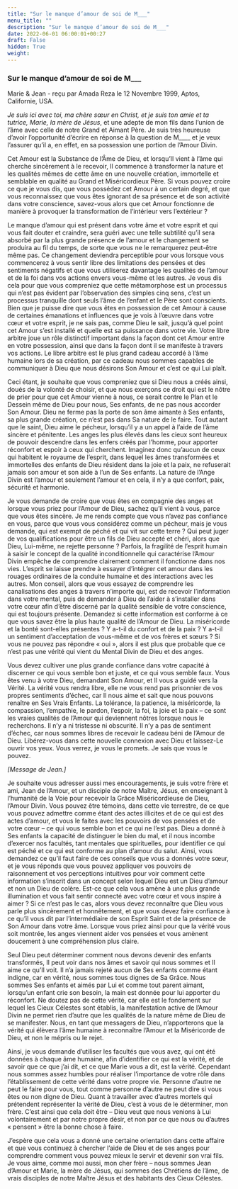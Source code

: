 ```yaml
---
title: "Sur le manque d’amour de soi de M___"
menu_title: ""
description: "Sur le manque d’amour de soi de M___"
date: 2022-06-01 06:00:01+00:27
draft: False
hidden: True
weight:
---
```

### Sur le manque d’amour de soi de M___

Marie & Jean - reçu par Amada Reza le 12 Novembre 1999, Aptos, Californie, USA.

*Je suis ici avec toi, ma chère sœur en Christ, et je suis ton amie et ta tutrice, Marie, la mère de Jésus*, et une adepte de mon fils dans l’union de l’âme avec celle de notre Grand et Aimant Père. Je suis très heureuse d’avoir l’opportunité d’écrire en réponse à la question de M____ et je veux l’assurer qu’il a, en effet, en sa possession une portion de l’Amour Divin.

Cet Amour est la Substance de l’Âme de Dieu, et lorsqu’Il vient à l’âme qui cherche sincèrement à le recevoir, Il commence à transformer la nature et les qualités mêmes de cette âme en une nouvelle création, immortelle et semblable en qualité au Grand et Miséricordieux Père. Si vous pouvez croire ce que je vous dis, que vous possédez cet Amour à un certain degré, et que vous reconnaissez que vous êtes ignorant de sa présence et de son activité dans votre conscience, savez-vous alors que cet Amour fonctionne de manière à provoquer la transformation de l’intérieur vers l’extérieur ?

Le manque d’amour qui est présent dans votre âme et votre esprit et qui vous fait douter et craindre, sera guéri avec une telle subtilité qu’il sera absorbé par la plus grande présence de l’amour et le changement se produira au fil du temps, de sorte que vous ne le remarquerez peut-être même pas. Ce changement deviendra perceptible pour vous lorsque vous commencerez à vous sentir libre des limitations des pensées et des sentiments négatifs et que vous utiliserez davantage les qualités de l’amour et de la foi dans vos actions envers vous-même et les autres. Je vous dis cela pour que vous compreniez que cette métamorphose est un processus qui n’est pas évident par l’observation des simples cinq sens, c’est un processus tranquille dont seuls l’âme de l’enfant et le Père sont conscients. Bien que je puisse dire que vous êtes en possession de cet Amour à cause de certaines émanations et influences que je vois à l’œuvre dans votre cœur et votre esprit, je ne sais pas, comme Dieu le sait, jusqu’à quel point cet Amour s’est installé et quelle est sa puissance dans votre vie. Votre libre arbitre joue un rôle distinctif important dans la façon dont cet Amour entre en votre possession, ainsi que dans la façon dont il se manifeste à travers vos actions. Le libre arbitre est le plus grand cadeau accordé à l’âme humaine lors de sa création, par ce cadeau nous sommes capables de communiquer à Dieu que nous désirons Son Amour et c’est ce qui Lui plaît.

Ceci étant, je souhaite que vous compreniez que si Dieu nous a créés ainsi, doués de la volonté de choisir, et que nous exerçons ce droit qui est le nôtre de prier pour que cet Amour vienne à nous, ce serait contre le Plan et le Dessein même de Dieu pour nous, Ses enfants, de ne pas nous accorder Son Amour. Dieu ne ferme pas la porte de son âme aimante à Ses enfants, sa plus grande création, ce n’est pas dans Sa nature de le faire. Tout autant que le saint, Dieu aime le pécheur, lorsqu’il y a un appel à l’aide de l’âme sincère et pénitente. Les anges les plus élevés dans les cieux sont heureux de pouvoir descendre dans les enfers créés par l’homme, pour apporter réconfort et espoir à ceux qui cherchent. Imaginez donc qu’aucun de ceux qui habitent le royaume de l’esprit, dans lequel les âmes transformées et immortelles des enfants de Dieu résident dans la joie et la paix, ne refuserait jamais son amour et son aide à l’un de Ses enfants. La nature de l’Ange Divin est l’amour et seulement l’amour et en cela, il n’y a que confort, paix, sécurité et harmonie.

Je vous demande de croire que vous êtes en compagnie des anges et lorsque vous priez pour l’Amour de Dieu, sachez qu’il vient à vous, parce que vous êtes sincère. Je me rends compte que vous n’avez pas confiance en vous, parce que vous vous considérez comme un pécheur, mais je vous demande, qui est exempt de péché et qui vit sur cette terre ? Qui peut juger de vos qualifications pour être un fils de Dieu accepté et chéri, alors que Dieu, Lui-même, ne rejette personne ? Parfois, la fragilité de l’esprit humain à saisir le concept de la qualité inconditionnelle qui caractérise l’Amour Divin empêche de comprendre clairement comment il fonctionne dans nos vies. L’esprit se laisse prendre à essayer d’intégrer cet amour dans les rouages ordinaires de la conduite humaine et des interactions avec les autres. Mon conseil, alors que vous essayez de comprendre les canalisations des anges à travers n’importe qui, est de recevoir l’information dans votre mental, puis de demander à Dieu de l’aider à s’installer dans votre cœur afin d’être discerné par la qualité sensible de votre conscience, qui est toujours présente. Demandez si cette information est conforme à ce que vous savez être la plus haute qualité de l’Amour de Dieu. La miséricorde et la bonté sont-elles présentes ? Y a-t-il du confort et de la paix ? Y a-t-il un sentiment d’acceptation de vous-même et de vos frères et sœurs ? Si vous ne pouvez pas répondre « oui », alors il est plus que probable que ce n’est pas une vérité qui vient du Mental Divin de Dieu et des anges.

Vous devez cultiver une plus grande confiance dans votre capacité à discerner ce qui vous semble bon et juste, et ce qui vous semble faux. Vous êtes venu à votre Dieu, demandant Son Amour, et Il vous a guidé vers la Vérité. La vérité vous rendra libre, elle ne vous rend pas prisonnier de vos propres sentiments d’échec, car Il nous aime et sait que nous pouvons renaître en Ses Vrais Enfants. La tolérance, la patience, la miséricorde, la compassion, l’empathie, le pardon, l’espoir, la foi, la joie et la paix – ce sont les vraies qualités de l’Amour qui deviennent nôtres lorsque nous le recherchons. Il n’y a ni tristesse ni obscurité. Il n’y a pas de sentiment d’échec, car nous sommes libres de recevoir le cadeau béni de l’Amour de Dieu. Libérez-vous dans cette nouvelle connexion avec Dieu et laissez-Le ouvrir vos yeux. Vous verrez, je vous le promets. Je sais que vous le pouvez.

*[Message de Jean.]*

Je souhaite vous adresser aussi mes encouragements, je suis votre frère et ami, Jean de l’Amour, et un disciple de notre Maître, Jésus, en enseignant à l’humanité de la Voie pour recevoir la Grâce Miséricordieuse de Dieu, l’Amour Divin. Vous pouvez être témoins, dans cette vie terrestre, de ce que vous pouvez admettre comme étant des actes illicites et de ce qui est des actes d’amour, et vous le faites avec les pouvoirs de vos pensées et de votre cœur – ce qui vous semble bon et ce qui ne l’est pas. Dieu a donné à Ses enfants la capacité de distinguer le bien du mal, et il nous incombe d’exercer nos facultés, tant mentales que spirituelles, pour identifier ce qui est péché et ce qui est conforme au plan d’amour du salut. Ainsi, vous demandez ce qu’il faut faire de ces conseils que vous a donnés votre sœur, et je vous réponds que vous pouvez appliquer vos pouvoirs de raisonnement et vos perceptions intuitives pour voir comment cette information s’inscrit dans un concept selon lequel Dieu est un Dieu d’amour et non un Dieu de colère. Est-ce que cela vous amène à une plus grande illumination et vous fait sentir connecté avec votre cœur et vous inspire à aimer ? Si ce n’est pas le cas, alors vous devez reconnaître que Dieu vous parle plus sincèrement et honnêtement, et que vous devez faire confiance à ce qu’il vous dit par l’intermédiaire de son Esprit Saint et de la présence de Son Amour dans votre âme. Lorsque vous priez ainsi pour que la vérité vous soit montrée, les anges viennent aider vos pensées et vous amènent doucement à une compréhension plus claire.

Seul Dieu peut déterminer comment nous devons devenir des enfants transformés, Il peut voir dans nos âmes et savoir qui nous sommes et Il aime ce qu’Il voit. Il n’a jamais rejeté aucun de Ses enfants comme étant indigne, car en vérité, nous sommes tous dignes de Sa Grâce. Nous sommes Ses enfants et aimés par Lui et comme tout parent aimant, lorsqu’un enfant crie son besoin, la main est donnée pour lui apporter du réconfort. Ne doutez pas de cette vérité, car elle est le fondement sur lequel les Cieux Célestes sont établis, la manifestation active de l’Amour Divin ne permet rien d’autre que les qualités de la nature même de Dieu de se manifester. Nous, en tant que messagers de Dieu, n’apporterons que la vérité qui élèvera l’âme humaine à reconnaître l’Amour et la Miséricorde de Dieu, et non le mépris ou le rejet.

Ainsi, je vous demande d’utiliser les facultés que vous avez, qui ont été données à chaque âme humaine, afin d’identifier ce qui est la vérité, et de savoir que ce que j’ai dit, et ce que Marie vous a dit, est la vérité. Cependant nous sommes assez humbles pour réaliser l’importance de votre rôle dans l’établissement de cette vérité dans votre propre vie. Personne d’autre ne peut le faire pour vous, tout comme personne d’autre ne peut dire si vous êtes ou non digne de Dieu. Quant à travailler avec d’autres mortels qui prétendent représenter la vérité de Dieu, c’est à vous de le déterminer, mon frère. C’est ainsi que cela doit être – Dieu veut que nous venions à Lui volontairement et par notre propre désir, et non par ce que nous ou d’autres « pensent » être la bonne chose à faire.

J’espère que cela vous a donné une certaine orientation dans cette affaire et que vous continuez à chercher l’aide de Dieu et de ses anges pour comprendre comment vous pouvez mieux le servir et devenir son vrai fils. Je vous aime, comme moi aussi, mon cher frère – nous sommes Jean d’Amour et Marie, la mère de Jésus, qui sommes des Chrétiens de l’âme, de vrais disciples de notre Maître Jésus et des habitants des Cieux Célestes.
